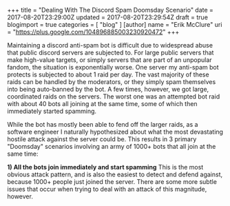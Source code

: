+++
title = "Dealing With The Discord Spam Doomsday Scenario"
date = 2017-08-20T23:29:00Z
updated = 2017-08-20T23:29:54Z
draft = true
blogimport = true 
categories = [ "blog" ]
[author]
	name = "Erik McClure"
	uri = "https://plus.google.com/104896885003230920472"
+++

Maintaining a discord anti-spam bot is difficult due to widespread abuse that public discord servers are subjected to. For large public servers that make high-value targets, or simply servers that are part of an unpopular fandom, the situation is exponentially worse. One server my anti-spam bot protects is subjected to about 1 raid per day. The vast majority of these raids can be handled by the moderators, or they simply spam themselves into being auto-banned by the bot. A few times, however, we got large, coordinated raids on the servers. The worst one was an attempted bot raid with about 40 bots all joining at the same time, some of which then immediately started spamming.

While the bot has mostly been able to fend off the larger raids, as a software engineer I naturally hypothesized about what the most devastating hostile attack against the server could be. This results in 3 primary "Doomsday" scenarios involving an army of 1000+ bots that all join at the same time:

**1) All the bots join immediately and start spamming**
This is the most obvious attack pattern, and is also the easiest to detect and defend against, because 1000+ people just joined the server. There are some more subtle issues that occur when trying to deal with an attack of this magnitude, however.


